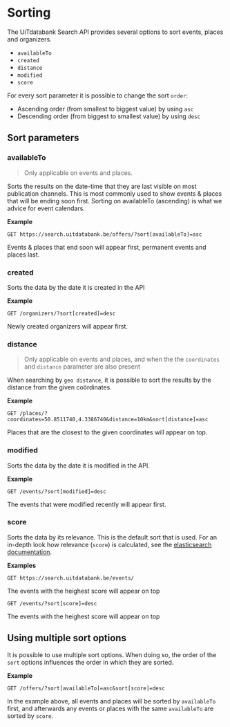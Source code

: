# Sorting

The UiTdatabank Search API provides several options to sort events, places and organizers.

- `availableTo` 
- `created`
- `distance` 
- `modified`
- `score`

For every sort parameter it is possible to change the sort `order`:

- Ascending order \(from smallest to biggest value\) by using `asc`
- Descending order \(from biggest to smallest value\) by using `desc`

## Sort parameters
### availableTo
<!-- theme: info -->

> Only applicable on events and places.

Sorts the results on the date-time that they are last visible on most publication channels. This is most commonly used to show events & places that will be ending soon first. Sorting on availableTo (ascending) is what we advice for event calendars.

**Example**
```
GET https://search.uitdatabank.be/offers/?sort[availableTo]=asc
```
Events & places that end soon will appear first, permanent events and places last.

### created
Sorts the data by the date it is created in the API

**Example**
```
GET /organizers/?sort[created]=desc
```
Newly created organizers will appear first.

### distance
<!-- theme: info -->

> Only applicable on events and places, and when the the `coordinates` and `distance` parameter are also present

When searching by `geo distance`, it is possible to sort the results by the distance from the given coördinates.

**Example**
```
GET /places/?coordinates=50.8511740,4.3386740&distance=10km&sort[distance]=asc
```
Places that are the closest to the given coordinates will appear on top.


### modified
Sorts the data by the date it is modified in the API.

**Example**
```
GET /events/?sort[modified]=desc
```
The events that were modified recently  will appear first.

### score
Sorts the data by its relevance. This is the default sort that is used. For an in-depth look how relevance (`score`) is calculated, see the [elasticsearch documentation](https://www.elastic.co/guide/en/elasticsearch/guide/current/relevance-intro.html).

**Examples**
```
GET https://search.uitdatabank.be/events/
```
The events with the heighest score will appear on top

```
GET /events/?sort[score]=desc
```
The events with the heighest score will appear on top

## Using multiple sort options
It is possible to use multiple sort options. When doing so, the order of the `sort` options influences the order in which they are sorted. 

**Example**
```
GET /offers/?sort[availableTo]=asc&sort[score]=desc
```
In the example above, all events and places will be sorted by `availableTo` first, and afterwards any events or places with the same `availableTo` are sorted by `score`.



